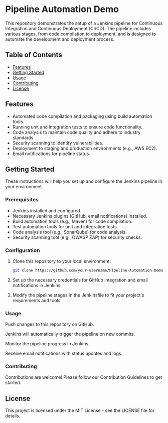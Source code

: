 # Pipeline Automation Demo

This repository demonstrates the setup of a Jenkins pipeline for Continuous Integration and Continuous Deployment (CI/CD). The pipeline includes various stages, from code compilation to deployment, and is designed to automate the development and deployment process.

## Table of Contents

- [Features](#features)
- [Getting Started](#getting-started)
- [Usage](#usage)
- [Contributing](#contributing)
- [License](#license)

## Features

- Automated code compilation and packaging using build automation tools.
- Running unit and integration tests to ensure code functionality.
- Code analysis to maintain code quality and adhere to industry standards.
- Security scanning to identify vulnerabilities.
- Deployment to staging and production environments (e.g., AWS EC2).
- Email notifications for pipeline status.

## Getting Started

These instructions will help you set up and configure the Jenkins pipeline in your environment.

### Prerequisites

- Jenkins installed and configured.
- Necessary Jenkins plugins (GitHub, email notifications) installed.
- Build automation tools (e.g., Maven) for code compilation.
- Test automation tools for unit and integration tests.
- Code analysis tool (e.g., SonarQube) for code analysis.
- Security scanning tool (e.g., OWASP ZAP) for security checks.

### Configuration

1. Clone this repository to your local environment:

   ```bash
   git clone https://github.com/your-username/Pipeline-Automation-Demo.git
   
2. Set up the necessary credentials for GitHub integration and email notifications in Jenkins.

3. Modify the pipeline stages in the Jenkinsfile to fit your project's requirements and tools.

### Usage

Push changes to this repository on GitHub.

Jenkins will automatically trigger the pipeline on new commits.

Monitor the pipeline progress in Jenkins.

Receive email notifications with status updates and logs.

### Contributing
Contributions are welcome! Please follow our Contribution Guidelines to get started.

## License
This project is licensed under the MIT License - see the LICENSE file for details.
